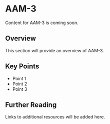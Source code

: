 # AAM-3

Content for AAM-3 is coming soon.

## Overview

This section will provide an overview of AAM-3.

## Key Points

- Point 1
- Point 2
- Point 3

## Further Reading

Links to additional resources will be added here.
